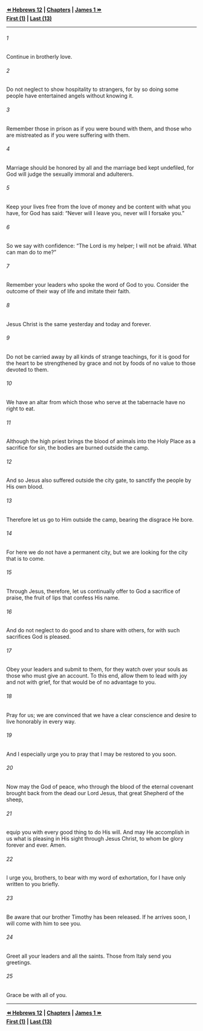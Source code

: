   
**[⏪ Hebrews 12](./Hebrews%2012.md) | [Chapters](./_index.md) | [James 1 ⏩](../44.59%20James/James%201.md)**  
**[First (1)](./Hebrews%201.md) | [Last (13)](Hebrews%2013.md)**  
  
---  
  
###### 1  
Continue in brotherly love.  
  
###### 2  
Do not neglect to show hospitality to strangers, for by so doing some people have entertained angels without knowing it.  
  
###### 3  
Remember those in prison as if you were bound with them, and those who are mistreated as if you were suffering with them.  
  
###### 4  
Marriage should be honored by all and the marriage bed kept undefiled, for God will judge the sexually immoral and adulterers.  
  
###### 5  
Keep your lives free from the love of money and be content with what you have, for God has said: “Never will I leave you, never will I forsake you.”  
  
###### 6  
So we say with confidence: “The Lord is my helper; I will not be afraid. What can man do to me?”  
  
###### 7  
Remember your leaders who spoke the word of God to you. Consider the outcome of their way of life and imitate their faith.  
  
###### 8  
Jesus Christ is the same yesterday and today and forever.  
  
###### 9  
Do not be carried away by all kinds of strange teachings, for it is good for the heart to be strengthened by grace and not by foods of no value to those devoted to them.  
  
###### 10  
We have an altar from which those who serve at the tabernacle have no right to eat.  
  
###### 11  
Although the high priest brings the blood of animals into the Holy Place as a sacrifice for sin, the bodies are burned outside the camp.  
  
###### 12  
And so Jesus also suffered outside the city gate, to sanctify the people by His own blood.  
  
###### 13  
Therefore let us go to Him outside the camp, bearing the disgrace He bore.  
  
###### 14  
For here we do not have a permanent city, but we are looking for the city that is to come.  
  
###### 15  
Through Jesus, therefore, let us continually offer to God a sacrifice of praise, the fruit of lips that confess His name.  
  
###### 16  
And do not neglect to do good and to share with others, for with such sacrifices God is pleased.  
  
###### 17  
Obey your leaders and submit to them, for they watch over your souls as those who must give an account. To this end, allow them to lead with joy and not with grief, for that would be of no advantage to you.  
  
###### 18  
Pray for us; we are convinced that we have a clear conscience and desire to live honorably in every way.  
  
###### 19  
And I especially urge you to pray that I may be restored to you soon.  
  
###### 20  
Now may the God of peace, who through the blood of the eternal covenant brought back from the dead our Lord Jesus, that great Shepherd of the sheep,  
  
###### 21  
equip you with every good thing to do His will. And may He accomplish in us what is pleasing in His sight through Jesus Christ, to whom be glory forever and ever. Amen.  
  
###### 22  
I urge you, brothers, to bear with my word of exhortation, for I have only written to you briefly.  
  
###### 23  
Be aware that our brother Timothy has been released. If he arrives soon, I will come with him to see you.  
  
###### 24  
Greet all your leaders and all the saints. Those from Italy send you greetings.  
  
###### 25  
Grace be with all of you.  
  
  
---  
  
**[⏪ Hebrews 12](./Hebrews%2012.md) | [Chapters](./_index.md) | [James 1 ⏩](../44.59%20James/James%201.md)**  
**[First (1)](./Hebrews%201.md) | [Last (13)](Hebrews%2013.md)**  
  
